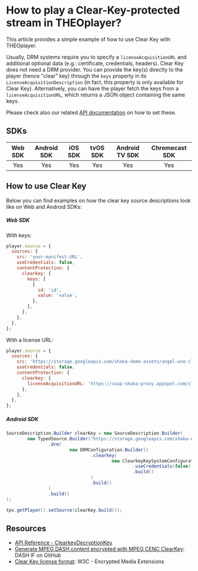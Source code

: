 # How to play a Clear-Key-protected stream in THEOplayer?

This article provides a simple example of how to use Clear Key with THEOplayer.

Usually, DRM systems require you to specify a `licenseAcquisitionURL` and additional optional data (e.g.: certificate, credentials, headers). Clear Key does not need a DRM provider. You can provide the key(s) directly to the player (hence "clear" key) through the `keys` property in its `LicenseAcquisitionDescription` (in fact, this property is only available for Clear Key). Alternatively, you can have the player fetch the keys from a `licenseAcquisitionURL`, which returns a JSON object containing the same keys.

Please check also our related [API documentation](pathname:///theoplayer/v9/api-reference/web/interfaces/SourceDescription.html) on how to set these.

## SDKs

| Web SDK | Android SDK | iOS SDK | tvOS SDK | Android TV SDK | Chromecast SDK |
| :-----: | :---------: | :-----: | :------: | :------------: | :------------: |
|   Yes   |     Yes     |   Yes   |   Yes    |      Yes       |      Yes       |

## How to use Clear Key

Below you can find examples on how the clear key source descriptions look like on Web and Android SDKs:

##### Web SDK

With keys:

```js
player.source = {
  sources: {
    src: 'your-manifest-URL',
    useCredentials: false,
    contentProtection: {
      clearkey: {
        keys: [
          {
            id: 'id',
            value: 'value',
          },
        ],
      },
    },
  },
};
```

With a license URL:

```js
player.source = {
  sources: {
    src: 'https://storage.googleapis.com/shaka-demo-assets/angel-one-clearkey/dash.mpd',
    useCredentials: false,
    contentProtection: {
      clearkey: {
        licenseAcquisitionURL: 'https://cwip-shaka-proxy.appspot.com/clearkey?_u3wDe7erb7v8Lqt8A3QDQ=ABEiM0RVZneImaq7zN3u_w',
      },
    },
  },
};
```

##### Android SDK

```java
SourceDescription.Builder clearKey = new SourceDescription.Builder(
        new TypedSource.Builder("https://storage.googleapis.com/shaka-demo-assets/angel-one-clearkey/dash.mpd")
                .drm(
                        new DRMConfiguration.Builder()
                                .clearkey(
                                        new ClearkeyKeySystemConfiguration.Builder("https://cwip-shaka-proxy.appspot.com/clearkey?_u3wDe7erb7v8Lqt8A3QDQ=ABEiM0RVZneImaq7zN3u_w")
                                                .useCredentials(false)
                                                .build()
                                )
                                .build()
                )
                .build()
);

tpv.getPlayer().setSource(clearKey.build());
```

## Resources

- [API Reference - ClearkeyDecryptionKey](pathname:///theoplayer/v9/api-reference/web/interfaces/ClearkeyDecryptionKey.html)
- [Generate MPEG DASH content encrypted with MPEG CENC ClearKey](https://github.com/Dash-Industry-Forum/dash.js/wiki/Generate-MPEG-DASH-content-encrypted-with-MPEG-CENC-ClearKey): DASH IF on GitHub
- [Clear Key license format](https://w3c.github.io/encrypted-media/#clear-key-license-format): W3C - Encrypted Media Extensions
